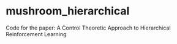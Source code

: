 # mushroom_hierarchical
Code for the paper: A Control Theoretic Approach to Hierarchical Reinforcement Learning
